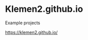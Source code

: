 # Klemen2.github.io

Example projects

<a href="https://klemen2.github.io/">https://klemen2.github.io/</a>
